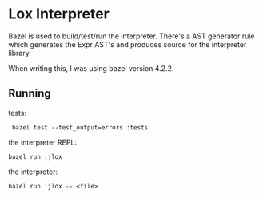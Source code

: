 # Lox Interpreter

Bazel is used to build/test/run the interpreter. There's a AST generator
rule which generates the Expr AST's and produces source for the interpreter library.


When writing this, I was using bazel version 4.2.2.


## Running
tests:

     bazel test --test_output=errors :tests

the interpreter REPL:

    bazel run :jlox

the interpreter:

    bazel run :jlox -- <file>
